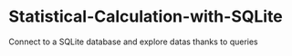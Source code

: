 # Statistical-Calculation-with-SQLite
Connect to a SQLite database and explore datas thanks to queries
